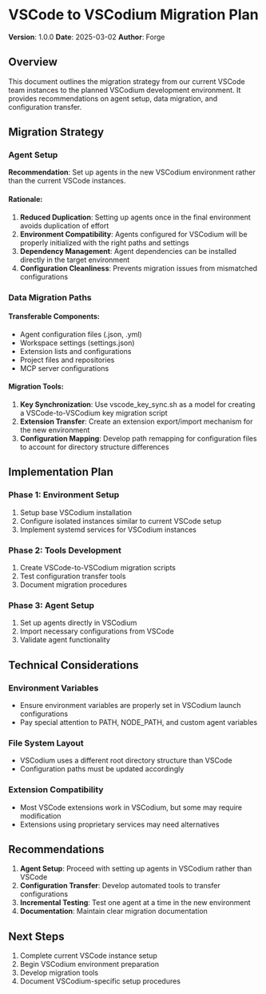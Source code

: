 # VSCode to VSCodium Migration Plan
**Version**: 1.0.0
**Date**: 2025-03-02
**Author**: Forge

## Overview
This document outlines the migration strategy from our current VSCode team instances to the planned VSCodium development environment. It provides recommendations on agent setup, data migration, and configuration transfer.

## Migration Strategy

### Agent Setup
**Recommendation**: Set up agents in the new VSCodium environment rather than the current VSCode instances.

#### Rationale:
1. **Reduced Duplication**: Setting up agents once in the final environment avoids duplication of effort
2. **Environment Compatibility**: Agents configured for VSCodium will be properly initialized with the right paths and settings
3. **Dependency Management**: Agent dependencies can be installed directly in the target environment
4. **Configuration Cleanliness**: Prevents migration issues from mismatched configurations

### Data Migration Paths

#### Transferable Components:
- Agent configuration files (.json, .yml)
- Workspace settings (settings.json)
- Extension lists and configurations
- Project files and repositories
- MCP server configurations

#### Migration Tools:
1. **Key Synchronization**: Use vscode_key_sync.sh as a model for creating a VSCode-to-VSCodium key migration script
2. **Extension Transfer**: Create an extension export/import mechanism for the new environment
3. **Configuration Mapping**: Develop path remapping for configuration files to account for directory structure differences

## Implementation Plan

### Phase 1: Environment Setup
1. Setup base VSCodium installation
2. Configure isolated instances similar to current VSCode setup
3. Implement systemd services for VSCodium instances

### Phase 2: Tools Development
1. Create VSCode-to-VSCodium migration scripts
2. Test configuration transfer tools
3. Document migration procedures

### Phase 3: Agent Setup
1. Set up agents directly in VSCodium
2. Import necessary configurations from VSCode
3. Validate agent functionality

## Technical Considerations

### Environment Variables
- Ensure environment variables are properly set in VSCodium launch configurations
- Pay special attention to PATH, NODE_PATH, and custom agent variables

### File System Layout
- VSCodium uses a different root directory structure than VSCode
- Configuration paths must be updated accordingly

### Extension Compatibility
- Most VSCode extensions work in VSCodium, but some may require modification
- Extensions using proprietary services may need alternatives

## Recommendations

1. **Agent Setup**: Proceed with setting up agents in VSCodium rather than VSCode
2. **Configuration Transfer**: Develop automated tools to transfer configurations
3. **Incremental Testing**: Test one agent at a time in the new environment
4. **Documentation**: Maintain clear migration documentation

## Next Steps

1. Complete current VSCode instance setup
2. Begin VSCodium environment preparation
3. Develop migration tools
4. Document VSCodium-specific setup procedures